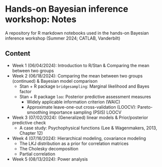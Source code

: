 # Hands-on Bayesian inference workshop: Notes
A repository for R markdown notebooks used in the hands-on Bayesian inference workshop (Summer 2024; CATLAB, Vanderbilt)

## Content
 * Week 1 (06/04/2024): Introduction to R/Stan & Comparing the mean between two groups
 * Week 2 (06/18/2024): Comparing the mean between two groups (continued) & Bayesian model comparison
     * Stan + R package `bridgesampling`: Marginal likelihood and Bayes factor
     * Stan + R package `loo`: Posterior predictive assessment measures
         * Widely applicable information criterion (WAIC)
         * Approximate leave-one-out cross-validation (LOOCV): Pareto-smoothing importance sampling (PSIS) LOOCV
 * Week 3 (07/02/2024): (Generalized) linear models & Prior/posterior predictive check
     * A case study: Psychophysical functions (Lee & Wagenmakers, 2013, Chapter 12)
 * Week 4 (07/16/2024): Hierarchical modeling, covariance modeling
     * The LKJ distribution as a prior for correlation matrices
     * The Cholesky decomposition
     * Partial correlation
 * Week 5 (08/13/2024): Power analysis
